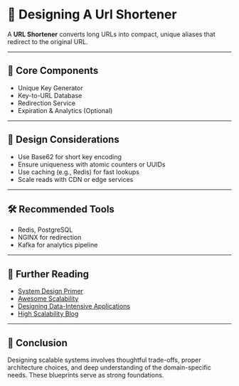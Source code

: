 # 🧩 Designing A Url Shortener

A **URL Shortener** converts long URLs into compact, unique aliases that redirect to the original URL.

---

## 🧱 Core Components

- Unique Key Generator
- Key-to-URL Database
- Redirection Service
- Expiration & Analytics (Optional)

---

## 📐 Design Considerations

- Use Base62 for short key encoding
- Ensure uniqueness with atomic counters or UUIDs
- Use caching (e.g., Redis) for fast lookups
- Scale reads with CDN or edge services

---

## 🛠 Recommended Tools

- Redis, PostgreSQL
- NGINX for redirection
- Kafka for analytics pipeline


---

## 📘 Further Reading

- [System Design Primer](https://github.com/donnemartin/system-design-primer)
- [Awesome Scalability](https://github.com/binhnguyennus/awesome-scalability)
- [Designing Data-Intensive Applications](https://dataintensive.net/)
- [High Scalability Blog](http://highscalability.com/)

---

## 💬 Conclusion

Designing scalable systems involves thoughtful trade-offs, proper architecture choices, and deep understanding of the domain-specific needs. These blueprints serve as strong foundations.
